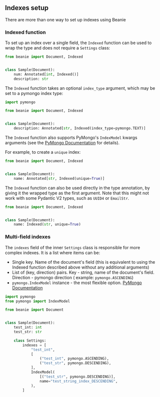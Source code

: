 ## Indexes setup

There are more than one way to set up indexes using Beanie

### Indexed function

To set up an index over a single field, the `Indexed` function can be used to wrap the type 
and does not require a `Settings` class:

```python
from beanie import Document, Indexed


class Sample(Document):
    num: Annotated[int, Indexed()]
    description: str
```

The `Indexed` function takes an optional `index_type` argument, which may be set to a pymongo index type:

```python
import pymongo

from beanie import Document, Indexed


class Sample(Document):
    description: Annotated[str, Indexed(index_type=pymongo.TEXT)]
```

The `Indexed` function also supports PyMongo's `IndexModel` kwargs arguments (see the [PyMongo Documentation](https://pymongo.readthedocs.io/en/stable/api/pymongo/operations.html#pymongo.operations.IndexModel) for details). 
 
For example, to create a `unique` index:

```python
from beanie import Document, Indexed


class Sample(Document):
    name: Annotated[str, Indexed(unique=True)]
```

The `Indexed` function can also be used directly in the type annotation, by giving it the wrapped type as the first argument. Note that this might not work with some Pydantic V2 types, such as `UUID4` or `EmailStr`.

```python
from beanie import Document, Indexed


class Sample(Document):
    name: Indexed(str, unique=True)
```

### Multi-field indexes

The `indexes` field of the inner `Settings` class is responsible for more complex indexes. 
It is a list where items can be:

- Single key. Name of the document's field (this is equivalent to using the Indexed function described above without any additional arguments)
- List of (key, direction) pairs. Key - string, name of the document's field. Direction - pymongo direction (
  example: `pymongo.ASCENDING`)
- `pymongo.IndexModel` instance - the most flexible
  option. [PyMongo Documentation](https://pymongo.readthedocs.io/en/stable/api/pymongo/operations.html#pymongo.operations.IndexModel)

```python
import pymongo
from pymongo import IndexModel

from beanie import Document


class Sample(Document):
    test_int: int
    test_str: str

    class Settings:
        indexes = [
            "test_int",
            [
                ("test_int", pymongo.ASCENDING),
                ("test_str", pymongo.DESCENDING),
            ],
            IndexModel(
                [("test_str", pymongo.DESCENDING)],
                name="test_string_index_DESCENDING",
            ),
        ]
```
